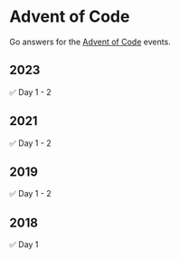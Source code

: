 # Advent of Code
Go answers for the [Advent of Code][1] events.

## 2023
✅ Day 1 - 2

## 2021
✅ Day 1 - 2

## 2019
✅ Day 1 - 2

## 2018
✅ Day 1

[1]:	https://adventofcode.com/ "Advent of Code"
